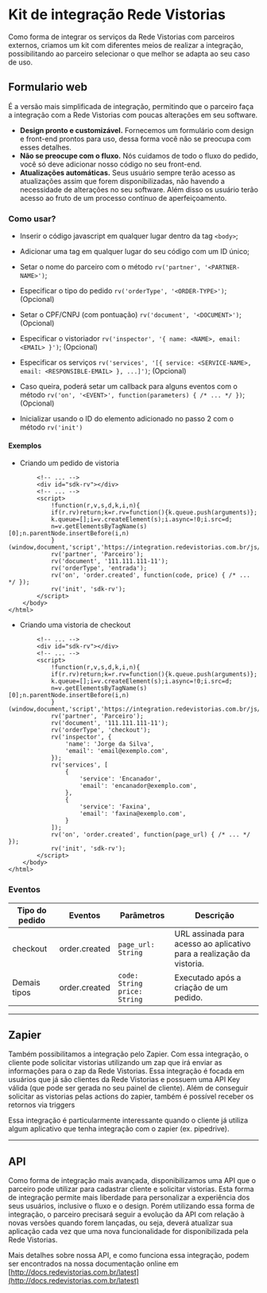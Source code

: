 # Kit de integração Rede Vistorias

Como forma de integrar os serviços da Rede Vistorias com parceiros externos, criamos um kit com diferentes meios de realizar a integração, possibilitando ao parceiro selecionar o que melhor se adapta ao seu caso de uso.

## Formulario web

É a versão mais simplificada de integração, permitindo que o parceiro faça a integração com a Rede Vistorias com poucas alterações em seu software. 


- **Design pronto e customizável.** Fornecemos um formulário com design e front-end prontos para uso, dessa forma você não se preocupa com esses detalhes.
- **Não se preocupe com o fluxo.** Nós cuidamos de todo o fluxo do pedido, você só deve adicionar nosso código no seu front-end. 
- **Atualizações automáticas.** Seus usuário sempre terão acesso as atualizações assim que forem disponibilizadas, não havendo a necessidade de alterações no seu software. Além disso os usuário terão acesso ao fruto de um processo contínuo de aperfeiçoamento.

### Como usar?

- Inserir o código javascript em qualquer lugar dentro da tag `<body>`;
- Adicionar uma tag em qualquer lugar do seu código com um ID único;
- Setar o nome do parceiro com o método `rv('partner', '<PARTNER-NAME>')`;
- Especificar o tipo do pedido `rv('orderType', '<ORDER-TYPE>')`; (Opcional)
- Setar o CPF/CNPJ (com pontuação) `rv('document', '<DOCUMENT>')`; (Opcional)
- Especificar o vistoriador `rv('inspector', '{ name: <NAME>, email: <EMAIL> }')`; (Opcional)
- Especificar os serviços `rv('services', '[{ service: <SERVICE-NAME>, email: <RESPONSIBLE-EMAIL> }, ...]')`; (Opcional)

- Caso queira, poderá setar um callback para alguns eventos com o método `rv('on', '<EVENT>', function(parameters) { /* ... */ })`; (Opcional)
- Inicializar usando o ID do elemento adicionado no passo 2 com o método `rv('init')`

#### Exemplos
- Criando um pedido de vistoria
```
        <!-- ... -->
        <div id="sdk-rv"></div>
        <!-- ... -->
        <script>
            !function(r,v,s,d,k,i,n){
            if(r.rv)return;k=r.rv=function(){k.queue.push(arguments)};
            k.queue=[];i=v.createElement(s);i.async=!0;i.src=d;
            n=v.getElementsByTagName(s)[0];n.parentNode.insertBefore(i,n)
            }(window,document,'script','https://integration.redevistorias.com.br/js/app.js');
            rv('partner', 'Parceiro');
            rv('document', '111.111.111-11');
            rv('orderType', 'entrada');
            rv('on', 'order.created', function(code, price) { /* ... */ });
            rv('init', 'sdk-rv');
        </script>
    </body>
</html>
```
- Criando uma vistoria de checkout
```
        <!-- ... -->
        <div id="sdk-rv"></div>
        <!-- ... -->
        <script>
            !function(r,v,s,d,k,i,n){
            if(r.rv)return;k=r.rv=function(){k.queue.push(arguments)};
            k.queue=[];i=v.createElement(s);i.async=!0;i.src=d;
            n=v.getElementsByTagName(s)[0];n.parentNode.insertBefore(i,n)
            }(window,document,'script','https://integration.redevistorias.com.br/js/app.js');
            rv('partner', 'Parceiro');
            rv('document', '111.111.111-11');
            rv('orderType', 'checkout');
            rv('inspector', {
                'name': 'Jorge da Silva',
                'email': 'email@exemplo.com',
            });
            rv('services', [
                {
                    'service': 'Encanador',
                    'email': 'encanador@exemplo.com',
                },
                {
                    'service': 'Faxina',
                    'email': 'faxina@exemplo.com',
                }
            ]);
            rv('on', 'order.created', function(page_url) { /* ... */ });
            rv('init', 'sdk-rv');
        </script>
    </body>
</html>
```

### Eventos
| Tipo do pedido | Eventos | Parâmetros | Descrição |
|---|---|---|---|
| checkout | order.created | `page_url: String` | URL assinada para acesso ao aplicativo para a realização da vistoria.
| Demais tipos | order.created | `code: String`<br>`price: String` | Executado após a criação de um pedido.

---
## Zapier

Também possibilitamos a integração pelo Zapier. Com essa integração, o cliente pode solicitar vistorias utilizando um zap que irá enviar as informações para o zap da Rede Vistorias. Essa integração é focada em usuários que já são clientes da Rede Vistorias e possuem uma API Key válida (que pode ser gerada no seu painel de cliente). Além de conseguir solicitar as vistorias pelas actions do zapier, também é possível receber os retornos via triggers

Essa integração é particularmente interessante quando o cliente já utiliza algum aplicativo que tenha integração com o zapier (ex. pipedrive).

---
## API
Como forma de integração mais avançada, disponibilizamos uma API que o parceiro pode utilizar para cadastrar cliente e solicitar vistorias. Esta forma de integração permite mais liberdade para personalizar a experiência dos seus usuários, inclusive o fluxo e o design. Porém utilizando essa forma de integração, o parceiro precisará seguir a evolução da API com relação à novas versões quando forem lançadas, ou seja, deverá atualizar sua aplicação cada vez que uma nova funcionalidade for disponibilizada pela Rede Vistorias.

Mais detalhes sobre nossa API, e como funciona essa integração, podem ser encontrados na nossa documentação online em [http://docs.redevistorias.com.br/latest](http://docs.redevistorias.com.br/latest)
